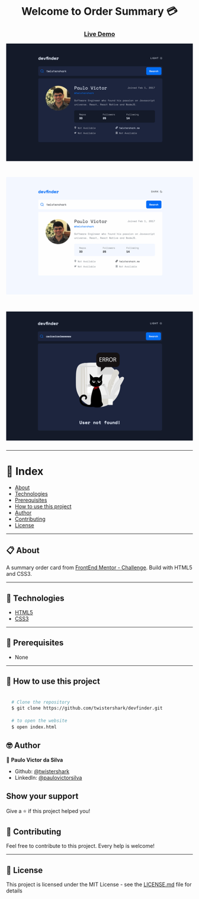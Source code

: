 <h1 align="center">Welcome to Order Summary 💳</h1>

<h3 align="center">
  <a href="https://devfinder-rmvcxt18o-twistershark.vercel.app/">Live Demo</a>
  </h3>

<p align="center">
  <img alt="order-summary" src="https://github.com/twistershark/devfinder/blob/main/docs/1.png" />
</p>

<h1 align="center">
  <img alt="order-summary" src="https://github.com/twistershark/devfinder/blob/main/docs/2.png" />
</h1>

<h1 align="center">
  <img alt="order-summary" src="https://github.com/twistershark/devfinder/blob/main/docs/3.png" />
</h1>

---

# 📑 Index

- [About](#-about)
- [Technologies](#-technologies)
- [Prerequisites](#-prerequisites)
- [How to use this project](#-how-to-use-this-project)
- [Author](#-author)
- [Contributing](#-contributing)
- [License](#-license)

---

## 📋 About

A summary order card from [FrontEnd Mentor - Challenge](https://www.frontendmentor.io/challenges/github-user-search-app-Q09YOgaH6). Build with HTML5 and CSS3.

---

## 🚀 Technologies

- [HTML5](https://developer.mozilla.org/pt-BR/docs/Web/HTML)
- [CSS3](https://developer.mozilla.org/pt-BR/docs/Web/CSS)

---

## 🔧 Prerequisites

- None

---

## 🌟 How to use this project

```sh

  # Clone the repository
  $ git clone https://github.com/twistershark/devfinder.git

  # to open the website
  $ open index.html

```

## 🤓 Author

👤 **Paulo Victor da Silva**

- Github: [@twistershark](https://github.com/twistershark)
- LinkedIn: [@paulovictorsilva](https://linkedin.com/in/paulovictorsilva)

## Show your support

Give a ⭐️ if this project helped you!

## 🤝 Contributing

Feel free to contribute to this project. Every help is welcome!

---

## 📃 License

This project is licensed under the MIT License - see the [LICENSE.md](LICENSE) file for details

